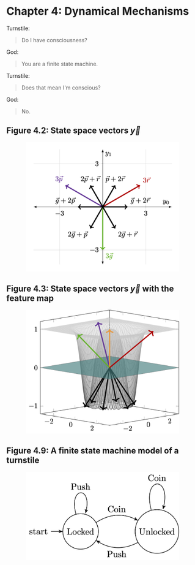# Chapter 4: Dynamical Mechanisms
Turnstile:
> Do I have consciousness?

God:
> You are a finite state machine.

Turnstile:
> Does that mean I'm conscious?

God:
> No.

## Figure 4.2: State space vectors $\vec{y}$

<div align="center">
<img src="https://github.com/keith-murray/tikz-thesis-figures/blob/main/Chapter%204/Figure%204.2/Figure_4_2.png" alt="state_space" width="400"></img>
</div>

## Figure 4.3: State space vectors $\vec{y}$ with the feature map

<div align="center">
<img src="https://github.com/keith-murray/tikz-thesis-figures/blob/main/Chapter%204/Figure%204.3/Figure_4_3.png" alt="feature_map" width="400"></img>
</div>

## Figure 4.9: A finite state machine model of a turnstile

<div align="center">
<img src="https://github.com/keith-murray/tikz-thesis-figures/blob/main/Chapter%204/Figure%204.9/Figure_4_9.png" alt="state_machine" width="400"></img>
</div>
